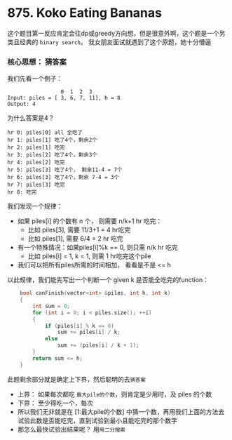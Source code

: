 # 875. Koko Eating Bananas

这个题目第一反应肯定会往dp或greedy方向想，但是很意外啊，这个题是一个另类且经典的 ```binary search```。 我女朋友面试就遇到了这个原题，她十分懵逼

### 核心思想： 猜答案
我们先看一个例子：
```
                 0  1  2  3
Input: piles = [ 3, 6, 7, 11], h = 8
Output: 4
```
为什么答案是4？
```
hr 0: piles[0] all 全吃了
hr 1: piles[1] 吃了4个，剩余2个
hr 2: piles[1] 吃完
hr 3: piles[2] 吃了4个，剩余3个
hr 4: piles[2] 吃完
hr 5: piles[3] 吃了4个， 剩余11-4 = 7个
hr 6: piles[3] 吃了4个，剩余 7-4 = 3个
hr 7: piles[3] 吃完
hr 8: 吃完
```
我们发现一个规律：
- 如果 piles[i] 的个数有 n 个， 则需要 n/k+1 hr 吃完：
    - 比如 piles[3], 需要 11/3+1 = 4 hr吃完
    - 比如 piles[1], 需要 6/4 = 2 hr 吃完
- 有一个特殊情况：如果piles[i]%k == 0,  则只需 n/k hr 吃完
    - 比如 piles[i] = 1, k = 1, 则需 1 hr吃完这个pile
- 我们可以把所有piles所需的时间相加， 看看是不是 <= h


以此规律，我们能先写出一个判断一个 given k 是否能全吃完的function：
```cpp
    bool canFinish(vector<int> &piles, int h, int k)
    {
        int sum = 0;
        for (int i = 0; i < piles.size(); ++i)
        {
            if (piles[i] % k == 0)
                sum += piles[i] / k;
            else
                sum += (piles[i] / k + 1);
        }
        return sum <= h;
    }
```
此题剩余部分就是确定上下界，然后聪明的去```猜答案```

- 上界： 如果每次都吃 ```最大pile的个数```，则肯定是少用时，及 piles 的个数
- 下界： 至少得吃一个，每次
- 所以我们无非就是在 [1:最大pile的个数] 中猜一个数，再用我们上面的方法去试验此数是否能吃完，直到试验到最小且能吃完的那个数字
- 那怎么最快试验出结果呢？ 用```用二分搜索```